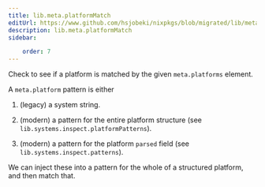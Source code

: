```yaml
---
title: lib.meta.platformMatch
editUrl: https://www.github.com/hsjobeki/nixpkgs/blob/migrated/lib/meta.nix#L107C19
description: lib.meta.platformMatch
sidebar:

    order: 7
---
```


Check to see if a platform is matched by the given `meta.platforms`
element.

A `meta.platform` pattern is either

1. (legacy) a system string.

2. (modern) a pattern for the entire platform structure (see `lib.systems.inspect.platformPatterns`).

3. (modern) a pattern for the platform `parsed` field (see `lib.systems.inspect.patterns`).

We can inject these into a pattern for the whole of a structured platform,
and then match that.



